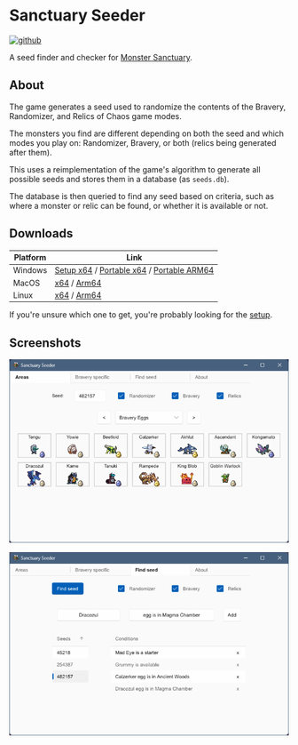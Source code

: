 # Sanctuary Seeder

[<img alt="github" src="https://img.shields.io/badge/github-minavoii/unity--random-8da0cb?labelColor=555555&logo=github" height="20">](https://github.com/minavoii/sanctuary-seeder)

A seed finder and checker for [Monster Sanctuary](https://store.steampowered.com/app/814370/Monster_Sanctuary/).

## About

The game generates a seed used to randomize the contents of the Bravery, Randomizer, and Relics of Chaos game modes.

The monsters you find are different depending on both the seed and which modes you play on: Randomizer, Bravery, or both (relics being generated after them).

This uses a reimplementation of the game's algorithm to generate all possible seeds and stores them in a database (as `seeds.db`).

The database is then queried to find any seed based on criteria, such as where a monster or relic can be found, or whether it is available or not.

## Downloads

| Platform | Link                                                                                                                                                                                                                                                                                                                                                                            |
| -------- | ------------------------------------------------------------------------------------------------------------------------------------------------------------------------------------------------------------------------------------------------------------------------------------------------------------------------------------------------------------------------------- |
| Windows  | [Setup x64](https://github.com/minavoii/sanctuary-seeder/releases/latest/download/sanctuary-seeder-Windows-x64-setup.exe) / [Portable x64](https://github.com/minavoii/sanctuary-seeder/releases/latest/download/sanctuary-seeder-Windows-x64.zip) / [Portable ARM64](https://github.com/minavoii/sanctuary-seeder/releases/latest/download/sanctuary-seeder-Windows-ARM64.zip) |
| MacOS    | [x64](https://github.com/minavoii/sanctuary-seeder/releases/latest/download/sanctuary-seeder-Darwin-x64.zip) / [Arm64](https://github.com/minavoii/sanctuary-seeder/releases/latest/download/sanctuary-seeder-Darwin-ARM64.zip)                                                                                                                                                 |
| Linux    | [x64](https://github.com/minavoii/sanctuary-seeder/releases/latest/download/sanctuary-seeder-Linux-x64.zip) / [Arm64](https://github.com/minavoii/sanctuary-seeder/releases/latest/download/sanctuary-seeder-Linux-ARM64.zip)                                                                                                                                                   |

If you're unsure which one to get, you're probably looking for the [setup](https://github.com/minavoii/sanctuary-seeder/releases/latest/download/sanctuary-seeder-Windows-x64-setup.exe).

## Screenshots

![A visual of available Bravery eggs](docs/eggs.png?raw=true "Title")

![The seed finder](docs/finder.png?raw=true "Title")
